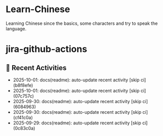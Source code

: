 # Learn-Chinese
Learning Chinese since the basics, some characters and try to speak the language.

# jira-github-actions
## 📌 Recent Activities
<!--START_SECTION:activity-->
- 2025-10-01: docs(readme): auto-update recent activity [skip ci] (b8f8efe)
- 2025-10-01: docs(readme): auto-update recent activity [skip ci] (07c757c)
- 2025-09-30: docs(readme): auto-update recent activity [skip ci] (6084963)
- 2025-09-30: docs(readme): auto-update recent activity [skip ci] (cf41c0a)
- 2025-09-29: docs(readme): auto-update recent activity [skip ci] (0c83c0a)
<!--END_SECTION:activity-->
